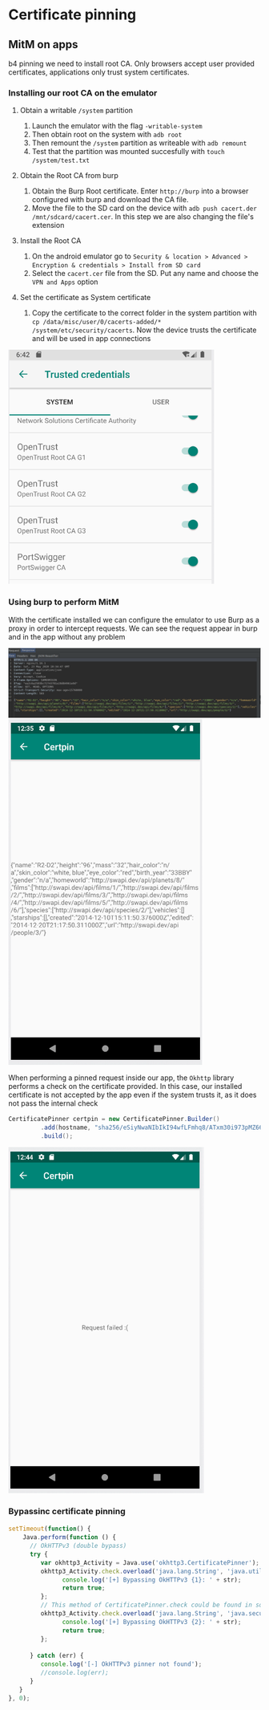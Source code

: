 # Certificate pinning

## MitM on apps

b4 pinning we need to install root CA. Only browsers accept user provided certificates, applications only trust system certificates.

### Installing our root CA on the emulator

1. Obtain a writable `/system` partition
    1. Launch the emulator with the flag `-writable-system`
    2. Then obtain root on the system with `adb root`
    3. Then remount the `/system` partition as writeable with `adb remount`
    4. Test that the partition was mounted succesfully with `touch /system/test.txt`

2. Obtain the Root CA from burp
   1. Obtain the Burp Root certificate. Enter `http://burp` into a browser configured with burp and download the CA file.
   2. Move the file to the SD card on the device with `adb push cacert.der /mnt/sdcard/cacert.cer`. In this step we are also changing the file's extension

3. Install the Root CA
   1. On the android emulator go to `Security & location > Advanced > Encryption & credentials > Install from SD card`
   2. Select the `cacert.cer` file from the SD. Put any name and choose the `VPN and Apps` option

4. Set the certificate as System certificate
   1. Copy the certificate to the correct folder in the system partition with `cp /data/misc/user/0/cacerts-added/* /system/etc/security/cacerts`. Now the device trusts the certificate and will be used in app connections

![](res/2020-05-16-18-42-54.png)

### Using burp to perform MitM

With the certificate installed we can configure the emulator to use Burp as a proxy in order to intercept requests. We can see the request appear in burp and in the app without any problem

![](res/2020-05-23-12-35-11.png)
![](res/2020-05-23-12-35-35.png)

When performing a pinned request inside our app, the `Okhttp` library performs a check on the certificate provided. In this case, our installed certificate is not accepted by the app even if the system trusts it, as it does not pass the internal check

```java
CertificatePinner certpin = new CertificatePinner.Builder()
         .add(hostname, "sha256/eSiyNwaNIbIkI94wfLFmhq8/ATxm30i973pMZ669tZo=")
         .build();
```

![](res/2020-05-23-12-45-01.png)

### Bypassinc certificate pinning

```js
setTimeout(function() {
    Java.perform(function () {
      // OkHTTPv3 (double bypass)
      try {
         var okhttp3_Activity = Java.use('okhttp3.CertificatePinner');
         okhttp3_Activity.check.overload('java.lang.String', 'java.util.List').implementation = function (str) {
               console.log('[+] Bypassing OkHTTPv3 {1}: ' + str);
               return true;
         };
         // This method of CertificatePinner.check could be found in some old Android app
         okhttp3_Activity.check.overload('java.lang.String', 'java.security.cert.Certificate').implementation = function (str) {
               console.log('[+] Bypassing OkHTTPv3 {2}: ' + str);
               return true;
         };

      } catch (err) {
         console.log('[-] OkHTTPv3 pinner not found');
         //console.log(err);
      }
   }
}, 0);
```
